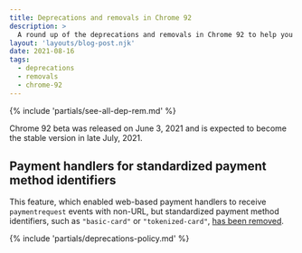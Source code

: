 ```yaml
---
title: Deprecations and removals in Chrome 92
description: >
  A round up of the deprecations and removals in Chrome 92 to help you plan.
layout: 'layouts/blog-post.njk'
date: 2021-08-16
tags:
  - deprecations
  - removals
  - chrome-92
---
```


{% include 'partials/see-all-dep-rem.md' %}

Chrome 92 beta was released on June 3, 2021 and is expected to become the
stable version in late July, 2021.

## Payment handlers for standardized payment method identifiers

This feature, which enabled web-based payment handlers to receive `paymentrequest`
events with non-URL, but standardized payment method identifiers, such as
`"basic-card"` or `"tokenized-card"`, [has been
removed](https://www.chromestatus.com/feature/5717324021628928).

{% include 'partials/deprecations-policy.md' %}
